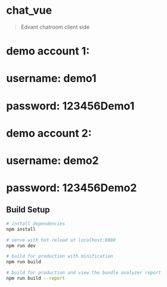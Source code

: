 # chat_vue

> Edvant chatroom client side

# demo account 1:
# username: demo1
# password: 123456Demo1

# demo account 2:
# username: demo2
# password: 123456Demo2

## Build Setup

``` bash
# install dependencies
npm install

# serve with hot reload at localhost:8080
npm run dev

# build for production with minification
npm run build

# build for production and view the bundle analyzer report
npm run build --report
```
